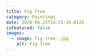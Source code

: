 ```yaml
---
title: Fig Tree
category: Paintings
date: 2020-08-25T14:21:26.012Z
isFeatured: false
images:
  - image: fig-tree-.jpg
    alt: Fig Tree
---
```

